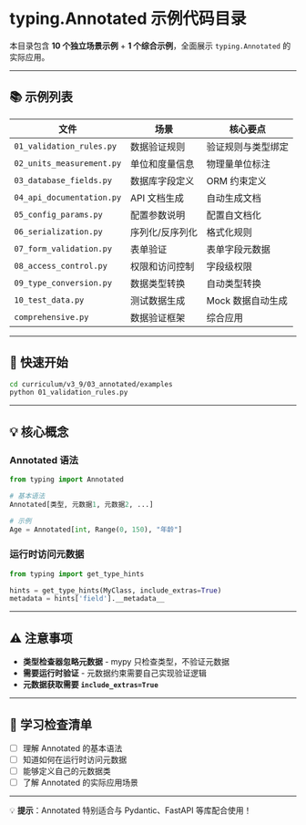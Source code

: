# typing.Annotated 示例代码目录

本目录包含 **10 个独立场景示例** + **1 个综合示例**，全面展示 `typing.Annotated` 的实际应用。

---

## 📚 示例列表

| 文件 | 场景 | 核心要点 |
|------|------|----------|
| `01_validation_rules.py` | 数据验证规则 | 验证规则与类型绑定 |
| `02_units_measurement.py` | 单位和度量信息 | 物理量单位标注 |
| `03_database_fields.py` | 数据库字段定义 | ORM 约束定义 |
| `04_api_documentation.py` | API 文档生成 | 自动生成文档 |
| `05_config_params.py` | 配置参数说明 | 配置自文档化 |
| `06_serialization.py` | 序列化/反序列化 | 格式化规则 |
| `07_form_validation.py` | 表单验证 | 表单字段元数据 |
| `08_access_control.py` | 权限和访问控制 | 字段级权限 |
| `09_type_conversion.py` | 数据类型转换 | 自动类型转换 |
| `10_test_data.py` | 测试数据生成 | Mock 数据自动生成 |
| `comprehensive.py` | 数据验证框架 | 综合应用 |

---

## 🚀 快速开始

```bash
cd curriculum/v3_9/03_annotated/examples
python 01_validation_rules.py
```

---

## 💡 核心概念

### Annotated 语法
```python
from typing import Annotated

# 基本语法
Annotated[类型, 元数据1, 元数据2, ...]

# 示例
Age = Annotated[int, Range(0, 150), "年龄"]
```

### 运行时访问元数据
```python
from typing import get_type_hints

hints = get_type_hints(MyClass, include_extras=True)
metadata = hints['field'].__metadata__
```

---

## ⚠️ 注意事项

- **类型检查器忽略元数据** - mypy 只检查类型，不验证元数据
- **需要运行时验证** - 元数据约束需要自己实现验证逻辑
- **元数据获取需要 `include_extras=True`**

---

## 📖 学习检查清单

- [ ] 理解 Annotated 的基本语法
- [ ] 知道如何在运行时访问元数据
- [ ] 能够定义自己的元数据类
- [ ] 了解 Annotated 的实际应用场景

---

💡 **提示**：Annotated 特别适合与 Pydantic、FastAPI 等库配合使用！

